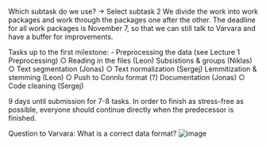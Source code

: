 Which subtask do we use? 
-> Select subtask 2
We divide the work into work packages and work through the packages one after the other.
The deadline for all work packages is November 7, so that we can still talk to Varvara and have a buffer for improvements.

Tasks up to the first milestone:
	- Preprocessing the data (see Lecture 1 Preprocessing)
		○ Reading in the files (Leon)
		Subsistions & groups (Niklas)
		○ Text segmentation (Jonas)
		○ Text normalization (Sergej)
		Lemmitization & stemming (Leon)
		○ Push to Connlu format (?)
		Documentation (Jonas)
		○ Code cleaning (Sergej)

9 days until submission for 7-8 tasks. In order to finish as stress-free as possible, everyone should continue directly when the predecessor is finished.


Question to Varvara: What is a correct data format? ![image](https://github.com/user-attachments/assets/a1f00b18-ed4a-48ba-9d73-ca6911bb8772)
